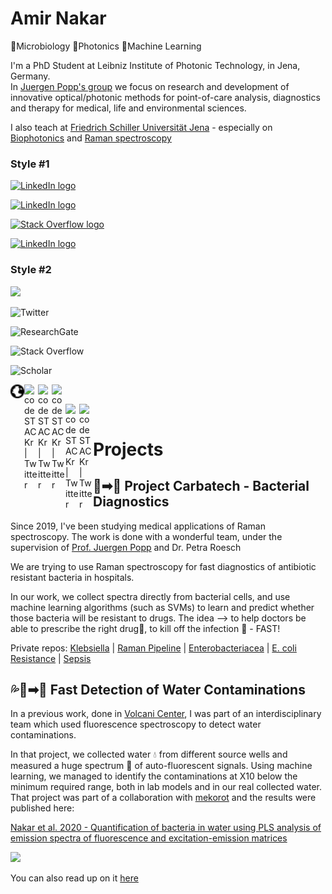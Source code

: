 # Amir Nakar
 🦠Microbiology 🔬Photonics 🎯Machine Learning
              

I'm a PhD Student at Leibniz Institute of Photonic Technology, in Jena, Germany. <br />
In [Juergen Popp's group](https://www.leibniz-ipht.de/en/research/departments/spectroscopy-and-imaging/overview.html) we focus on research and development of innovative optical/photonic methods for point-of-care analysis, diagnostics and therapy for medical, life and environmental sciences. 

I also teach at [Friedrich Schiller Universität Jena](https://www.ipc.uni-jena.de/en) - especially on [Biophotonics](https://en.wikipedia.org/wiki/Biophotonics) and [Raman spectroscopy](https://en.wikipedia.org/wiki/Raman_spectroscopy)


### Style #1


[<img src="https://img.shields.io/badge/linkedin-%230077B5.svg?style=flat&logo=linkedin&logoColor=white" alt="LinkedIn logo" title="LinkedIn" height="30" />][linkedin]



[<img src="https://img.shields.io/badge/linkedin-%230077B5.svg?style=flat&logo=linkedin&logoColor=white" alt="LinkedIn logo" title="LinkedIn" height="30" />]([linkedin])









[<img src="https://img.shields.io/badge/Stack%20Overflow-FE7A16?logo=stackoverflow&logoColor=white" alt="Stack Overflow logo" title="Stack Overflow" height="25" />](https://stackoverflow.com/users/10927329/valentin-briand)
&nbsp;

[<img src="https://img.shields.io/badge/linkedin-%230077B5.svg?style=flat&logo=linkedin&logoColor=white" alt="LinkedIn logo" title="LinkedIn" height="30" />][linkedin]



### Style #2
[<img src="https://img.shields.io/badge/linkedin-%230077B5.svg?style=flat&logo=linkedin&logoColor=white)">]([linkedin])



![Twitter](https://img.shields.io/badge/@a_nakar-%231DA1F2.svg??style=flat&logo=Twitter&logoColor=white)

![ResearchGate](https://img.shields.io/badge/ResearchGate-00CCBB?style=flat&logo=ResearchGate&logoColor=white)

![Stack Overflow](https://img.shields.io/badge/-Stackoverflow-FE7A16?style=flat&logo=stack-overflow&logoColor=white)

![Scholar](https://img.shields.io/badge/scholar-%230081CB.svg?style=flat&logo=material-ui&logoColor=white)



[<img align="left" alt="codeSTACKr.com" width="22px" src="https://raw.githubusercontent.com/iconic/open-iconic/master/svg/globe.svg" />][website]
[<img align="left" alt="codeSTACKr | Twitter" width="22px" src="https://simpleicons.org/icons/maildotru.svg" />][Email]
[<img align="left" alt="codeSTACKr | Twitter" width="22px" src="https://cdn.jsdelivr.net/npm/simple-icons@v3/icons/linkedin.svg" />][linkedin]
[<img align="left" alt="codeSTACKr | Twitter" width="22px" src="https://cdn.jsdelivr.net/npm/simple-icons@v3/icons/twitter.svg" />][twitter]
<br />

[<img align="left" alt="codeSTACKr | Twitter" width="22px" src="https://cdn.jsdelivr.net/npm/simple-icons@v3/icons/researchgate.svg" />][Researchgate]
[<img align="left" alt="codeSTACKr | Twitter" width="22px" src="https://cdn.jsdelivr.net/npm/simple-icons@v3/icons/googlescholar.svg" />][Scholar]

<br />


# Projects
## 💊➡🦠 Project Carbatech - Bacterial Diagnostics
Since 2019, I've been studying medical applications of Raman spectroscopy. 
The work is done with a wonderful team, under the supervision of [Prof. Juergen Popp](https://www.ipc.uni-jena.de/en/research+groups/popp+group) and Dr. Petra Roesch

We are trying to use Raman spectroscopy for fast diagnostics of antibiotic resistant bacteria in hospitals. 

In our work, we collect spectra directly from bacterial cells, and use machine learning algorithms (such as SVMs) to learn and predict whether those bacteria will be resistant to drugs.
The idea --> to help doctors be able to prescribe the right drug💊, to kill off the infection 🦠 - FAST!

Private repos:
[Klebsiella](https://github.com/amirnakar/KlebsiellaP)  | [Raman Pipeline](https://github.com/amirnakar/Raman.Pipeline) | [Enterobacteriacea](https://github.com/amirnakar/EnteroP) | [E. coli Resistance](https://github.com/amirnakar/ColiP) | [Sepsis](https://github.com/amirnakar/BloodIso)
## 💦🌈➡🧫 Fast Detection of Water Contaminations
In a previous work, done in [Volcani Center](https://www.agri.gov.il/en/units/institutes/8.aspx),
I was part of an interdisciplinary team which used fluorescence spectroscopy to detect water contaminations.

In that project, we collected water 💧 from different source wells and measured a huge spectrum 🌈 of auto-fluorescent signals. 
Using machine learning, we managed to identify the contaminations at X10 below the minimum required range, both in lab models and in our real collected water.
That project was part of a collaboration with [mekorot](https://www.mekorot-int.com/) and the results were published here: 

[Nakar et al. 2020 - Quantification of bacteria in water using PLS analysis of emission spectra of fluorescence and excitation-emission matrices](https://www.sciencedirect.com/science/article/abs/pii/S0043135419309716)

<img src="https://ars.els-cdn.com/content/image/1-s2.0-S0043135419309716-fx1_lrg.jpg" width="800">


You can also read up on it [here](https://www.linkedin.com/feed/update/urn:li:activity:6721427914832785409/) 

<!--
To Do List: 
1. Fix the twitter thing
2. Set up more colours in the icons
3. Add "skillz"
4. Add writing?
https://nsaunders.wordpress.com/2010/06/17/create-your-own-google-scholar-rss-feed/
-->



<!--
**amirnakar/amirnakar** is a ✨ _special_ ✨ repository because its `README.md` (this file) appears on your GitHub profile.
<script src="https://platform.linkedin.com/badges/js/profile.js" async defer type="text/javascript"></script>
Here are some ideas to get you started:

- 🔭 I’m currently working on ...
- 🌱 I’m currently learning ...
- 👯 I’m looking to collaborate on ...
- 🤔 I’m looking for help with ...
- 💬 Ask me about ...
- 📫 How to reach me: ...
- 😄 Pronouns: ...
- ⚡ Fun fact: ...
-->

 
 
 </details>

[website]: https://www.leibniz-ipht.de/en/author/206/
[twitter]: https://twitter.com/nakar_a
[linkedin]: https://www.linkedin.com/in/amir-nakar/
[Researchgate]: https://www.researchgate.net/profile/Amir_Nakar
[Scholar]: https://scholar.google.com/citations?user=qSmXfbcAAAAJ&hl=iw
[email]: mailto:anakar@ymail.com

 
